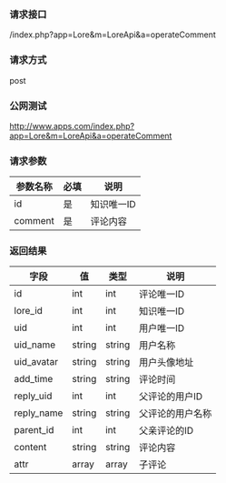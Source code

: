 ### **请求接口**
/index.php?app=Lore&m=LoreApi&a=operateComment

### **请求方式**
post

### **公网测试**
http://www.apps.com/index.php?app=Lore&m=LoreApi&a=operateComment

### **请求参数**

| 参数名称  |必填|     说明      |
|------|-----|------|
| id     | 是 |   知识唯一ID   |
| comment | 是 |   评论内容 |


### **返回结果**
|字段       |值             |类型    |说明           |
| --------- |--------      |--------|--------       |
|id     |int |int |评论唯一ID         |
|lore_id       |int         |int  |知识唯一ID    |
|uid       |int         |int  | 用户唯一ID    |
|uid_name       |string         |string  |用户名称    |
|uid_avatar       |string         |string  |用户头像地址    |
|add_time       |string         |string  |评论时间    |
|reply_uid       |int         |int  |父评论的用户ID    |
|reply_name       |string         |string  |父评论的用户名称    |
|parent_id       |int         |int  |父亲评论的ID    |
|content       |string         |string  |评论内容    |
|attr       |array         |array  |子评论    |
